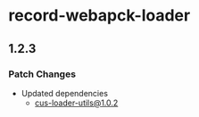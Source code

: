 # record-webapck-loader

## 1.2.3

### Patch Changes

-   Updated dependencies
    -   cus-loader-utils@1.0.2
